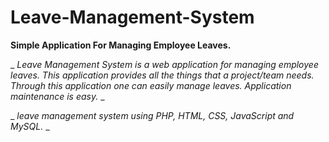 # Leave-Management-System

**Simple Application For Managing Employee Leaves.**

_ _Leave Management System is a web application for managing employee leaves. This application provides all the things that a project/team needs. Through this application one can easily manage leaves. Application maintenance is easy._ _

_ _leave management system using PHP, HTML, CSS, JavaScript and MySQL._ _
